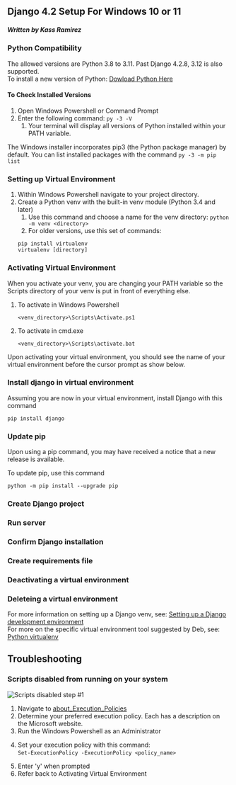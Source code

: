 ## Django 4.2 Setup For Windows 10 or 11
##### Written by Kass Ramirez

### Python Compatibility
The allowed versions are Python 3.8 to 3.11. Past Django 4.2.8, 3.12 is also supported.  
To install a new version of Python: [Dowload Python Here](https://www.python.org/downloads/)

#### To Check Installed Versions
1. Open Windows Powershell or Command Prompt
1. Enter the following command: `py -3 -V`
     1. Your terminal will display all versions of Python installed within your PATH variable.

The Windows installer incorporates pip3 (the Python package manager) by default. You can list installed packages with the command `py -3 -m pip list`

### Setting up Virtual Environment
1. Within Windows Powershell navigate to your project directory.
1. Create a Python venv with the built-in venv module (Python 3.4 and later)  
     1. Use this command and choose a name for the venv directory: `python -m venv <directory>`  
     1. For older versions, use this set of commands:   
   ```
   pip install virtualenv
   virtualenv [directory]
   ```
### Activating Virtual Environment
When you activate your venv, you are changing your PATH variable so the Scripts directory of your venv is put in front of everything else.
1. To activate in Windows Powershell
     ```
     <venv_directory>\Scripts\Activate.ps1
     ```
1. To activate in cmd.exe
   ```
   <venv_directory>\Scripts\activate.bat
   ```
Upon activating your virtual environment, you should see the name of your virtual environment before the cursor prompt as show below.
<!--insert image 'Windows Setup Activation' here -->

### Install django in virtual environment
Assuming you are now in your virtual environment, install Django with this command
```
pip install django
```
<!--insert image 'Windows Setup Install' here -->

### Update pip
Upon using a pip command, you may have received a notice that a new release is available.
<!-- insert image 'Windows setup update' here -->
To update pip, use this command
```
python -m pip install --upgrade pip
```
<!-- insert 'Windows Setup Update 2' here -->

### Create Django project

### Run server

### Confirm Django installation

### Create requirements file

### Deactivating a virtual environment
   
### Deleteing a virtual environment

For more information on setting up a Django venv, see: [Setting up a Django development environment](https://developer.mozilla.org/en-US/docs/Learn/Server-side/Django/development_environment)  
For more on the specific virtual environment tool suggested by Deb, see: [Python virtualenv](https://python.land/virtual-environments/virtualenv)  

## Troubleshooting
### Scripts disabled from running on your system
![Scripts disabled step #1](https://github.com/C0atRack/GE02-Collab/blob/main/images/Windows%20Setup%20Troubleshooting%201.png?raw=true)

1. Navigate to [about_Execution_Policies](https://learn.microsoft.com/en-us/powershell/module/microsoft.powershell.core/about/about_execution_policies?view=powershell-7.4)
2. Determine your preferred execution policy. Each has a description on the Microsoft website.
3. Run the Windows Powershell as an Administrator
<!-- Insert image here -->
4. Set your execution policy with this command:  
   `Set-ExecutionPolicy -ExecutionPolicy <policy_name>`
<!-- Insert image here -->
5. Enter 'y' when prompted
6. Refer back to Activating Virtual Environment
